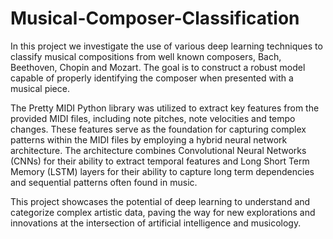 # Musical-Composer-Classification
In this project we investigate the use of various deep learning techniques to classify musical compositions from well known composers, Bach, Beethoven, Chopin and Mozart. The goal is to construct a robust model capable of properly identifying the composer when presented with a musical piece.

The Pretty MIDI Python library was utilized to extract key features from the provided MIDI files, including note pitches, note velocities and tempo changes. These features serve as the foundation for capturing complex patterns within the MIDI files by employing a hybrid neural network architecture. The architecture combines Convolutional Neural Networks (CNNs) for their ability to extract temporal features and Long Short Term Memory (LSTM) layers for their ability to capture long term dependencies and sequential patterns often found in music.

This project showcases the potential of deep learning to understand and categorize complex artistic data, paving the way for new explorations and innovations at the intersection of artificial intelligence and musicology.
